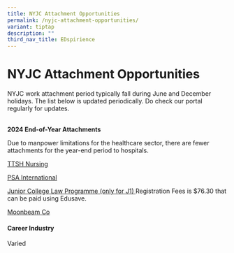 ```yaml
---
title: NYJC Attachment Opportunities
permalink: /nyjc-attachment-opportunities/
variant: tiptap
description: ""
third_nav_title: EDspirience
---
```

<h1>NYJC Attachment Opportunities</h1>
<p>NYJC work attachment period typically fall during June and December holidays.
The list below is updated periodically. Do check our portal regularly for
updates.</p>
<p>
<br><strong>2024 End-of-Year Attachments</strong>
</p>
<p>Due to manpower limitations for the healthcare sector, there are fewer
attachments for the year-end period to hospitals.</p>
<p><a href="https://drive.google.com/file/d/11Mc3XRApuljmVLcVPYjh0XklNi3CM59h/view?usp=drive_link" rel="noopener noreferrer nofollow" target="undefined"><u>TTSH Nursing</u></a>
</p>
<p><a href="https://drive.google.com/file/d/1zKDTzgLukySJP9sAsdeVAcIxaiOrYo-7/view?usp=sharing" rel="noopener noreferrer nofollow" target="undefined"><u>PSA International</u></a>
</p>
<p><a href="https://www.sal.org.sg/jclp2024" rel="noopener noreferrer nofollow" target="undefined"><u>Junior College Law Programme</u></a><u> (only for J1) </u>Registration
Fees is $76.30 that can be paid using Edusave.</p>
<p><a href="https://drive.google.com/file/d/19lx5T98c0g5LmfZnSTxMcjqfs1RI9toF/view?usp=sharing" rel="noopener noreferrer nofollow" target="undefined"><u>Moonbeam Co</u></a>
</p>
<h4>Career Industry</h4>
<p>Varied</p>